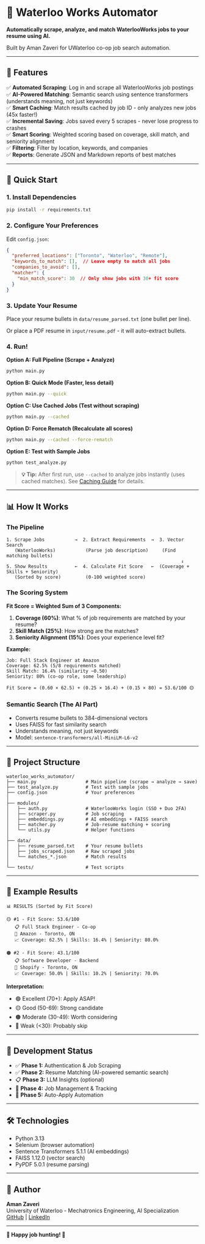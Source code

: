 # 🎯 Waterloo Works Automator

**Automatically scrape, analyze, and match WaterlooWorks jobs to your resume using AI.**

Built by Aman Zaveri for UWaterloo co-op job search automation.

---

## 🌟 Features

✅ **Automated Scraping**: Log in and scrape all WaterlooWorks job postings  
✅ **AI-Powered Matching**: Semantic search using sentence transformers (understands meaning, not just keywords)  
✅ **Smart Caching**: Match results cached by job ID - only analyzes new jobs (45x faster!)  
✅ **Incremental Saving**: Jobs saved every 5 scrapes - never lose progress to crashes  
✅ **Smart Scoring**: Weighted scoring based on coverage, skill match, and seniority alignment  
✅ **Filtering**: Filter by location, keywords, and companies  
✅ **Reports**: Generate JSON and Markdown reports of best matches  

---

## 🚀 Quick Start

### 1. Install Dependencies

```bash
pip install -r requirements.txt
```

### 2. Configure Your Preferences

Edit `config.json`:
```json
{
  "preferred_locations": ["Toronto", "Waterloo", "Remote"],
  "keywords_to_match": [],  // Leave empty to match all jobs
  "companies_to_avoid": [],
  "matcher": {
    "min_match_score": 30  // Only show jobs with 30+ fit score
  }
}
```

### 3. Update Your Resume

Place your resume bullets in `data/resume_parsed.txt` (one bullet per line).

Or place a PDF resume in `input/resume.pdf` - it will auto-extract bullets.

### 4. Run!

**Option A: Full Pipeline (Scrape + Analyze)**
```bash
python main.py
```

**Option B: Quick Mode (Faster, less detail)**
```bash
python main.py --quick
```

**Option C: Use Cached Jobs (Test without scraping)**
```bash
python main.py --cached
```

**Option D: Force Rematch (Recalculate all scores)**
```bash
python main.py --cached --force-rematch
```

**Option E: Test with Sample Jobs**
```bash
python test_analyze.py
```

> **💡 Tip:** After first run, use `--cached` to analyze jobs instantly (uses cached matches). See [Caching Guide](docs/CACHING.md) for details.

---

## 📊 How It Works

### The Pipeline

```
1. Scrape Jobs           →  2. Extract Requirements  →  3. Vector Search
   (WaterlooWorks)           (Parse job description)     (Find matching bullets)
                                                                ↓
5. Show Results          ←  4. Calculate Fit Score   ←  (Coverage + Skills + Seniority)
   (Sorted by score)         (0-100 weighted score)
```

### The Scoring System

**Fit Score = Weighted Sum of 3 Components:**

1. **Coverage (60%)**: What % of job requirements are matched by your resume?
2. **Skill Match (25%)**: How strong are the matches?
3. **Seniority Alignment (15%)**: Does your experience level fit?

**Example:**
```
Job: Full Stack Engineer at Amazon
Coverage: 62.5% (5/8 requirements matched)
Skill Match: 16.4% (similarity ~0.50)
Seniority: 80% (co-op role, some leadership)

Fit Score = (0.60 × 62.5) + (0.25 × 16.4) + (0.15 × 80) = 53.6/100 🟡
```

### Semantic Search (The AI Part)

- Converts resume bullets to 384-dimensional vectors
- Uses FAISS for fast similarity search
- Understands meaning, not just keywords
- Model: `sentence-transformers/all-MiniLM-L6-v2`

---

## 📁 Project Structure

```
waterloo_works_automator/
├── main.py                  # Main pipeline (scrape → analyze → save)
├── test_analyze.py          # Test with sample jobs
├── config.json              # Your preferences
│
├── modules/
│   ├── auth.py              # WaterlooWorks login (SSO + Duo 2FA)
│   ├── scraper.py           # Job scraping
│   ├── embeddings.py        # AI embeddings + FAISS search
│   ├── matcher.py           # Job-resume matching + scoring
│   └── utils.py             # Helper functions
│
├── data/
│   ├── resume_parsed.txt    # Your resume bullets
│   ├── jobs_scraped.json    # Raw scraped jobs
│   └── matches_*.json       # Match results
│
└── tests/                   # Test scripts
```

---

## 🎯 Example Results

```
📊 RESULTS (Sorted by Fit Score)

🟡 #1 - Fit Score: 53.6/100
   📋 Full Stack Engineer - Co-op
   🏢 Amazon - Toronto, ON
   📈 Coverage: 62.5% | Skills: 16.4% | Seniority: 80.0%

🟠 #2 - Fit Score: 43.1/100
   📋 Software Developer - Backend
   🏢 Shopify - Toronto, ON
   📈 Coverage: 50.0% | Skills: 10.2% | Seniority: 70.0%
```

**Interpretation:**
- 🟢 Excellent (70+): Apply ASAP!
- 🟡 Good (50-69): Strong candidate
- 🟠 Moderate (30-49): Worth considering
- 🔴 Weak (<30): Probably skip

---

## 📝 Development Status

- ✅ **Phase 1:** Authentication & Job Scraping
- ✅ **Phase 2:** Resume Matching (AI-powered semantic search)
- 📋 **Phase 3:** LLM Insights (optional)
- 💾 **Phase 4:** Job Management & Tracking
- 🤖 **Phase 5:** Auto-Apply Automation

---

## 🛠️ Technologies

- Python 3.13
- Selenium (browser automation)
- Sentence Transformers 5.1.1 (AI embeddings)
- FAISS 1.12.0 (vector search)
- PyPDF 5.0.1 (resume parsing)

---

## 👤 Author

**Aman Zaveri**  
University of Waterloo - Mechatronics Engineering, AI Specialization  
[GitHub](https://github.com/amanzav) | [LinkedIn](https://linkedin.com/in/amanzav)

---

**🎯 Happy job hunting! 🚀**
